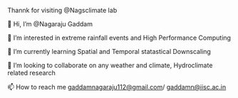 Thannk for visiting  @Nagsclimate lab

👋 Hi, I’m @Nagaraju Gaddam 

👀 I’m interested in extreme rainfall events and High Performance Computing 

🌱 I’m currently learning Spatial and Temporal statastical  Downscaling

💞️ I’m looking to collaborate on any weather and climate, Hydroclimate related research

📫 How to reach me gaddamnagaraju112@gmail.com/ gaddamn@iisc.ac.in
